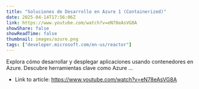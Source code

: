 ```yaml
---
title: "Soluciones de Desarrollo en Azure 1 (Containerized)"
date: 2025-04-14T17:56:06Z
link: https://www.youtube.com/watch?v=eN78eAsVG8A
showShare: false
showReadTime: false
thumbnail: images/azure.png
tags: ["developer.microsoft.com/en-us/reactor"]
---
```

Explora cómo desarrollar y desplegar aplicaciones usando contenedores en Azure. Descubre herramientas clave como Azure ...

- Link to article: https://www.youtube.com/watch?v=eN78eAsVG8A
